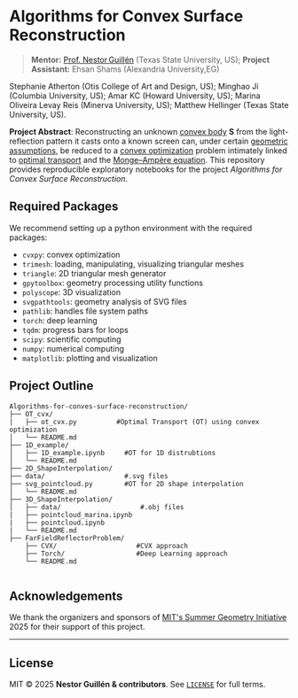 # Algorithms for Convex Surface Reconstruction

> **Mentor:** [Prof. Nestor Guillén](https://www.ndguillen.com/) (Texas State University, US);
> **Project  Assistant:** Ehsan Shams (Alexandria University,EG)

Stephanie Atherton (Otis College of Art and Design, US); Minghao Ji (Columbia University, US); Amar KC (Howard University, US); Marina Oliveira Levay Reis (Minerva University, US);  Matthew Hellinger (Texas State University, US).     

**Project Abstract**: Reconstructing an unknown [convex body](https://en.wikipedia.org/wiki/Convex_body) **S** from the light-reflection pattern it casts onto a known screen can, under certain [geometric assumptions](https://github.com/Ehsan494/Algorithms-for-convex-surface-reconstruction/blob/main/Selected%20Papers/2019_PrimerOnGJE.pdf), be reduced to a [convex optimization](https://en.wikipedia.org/wiki/Convex_optimization)  problem intimately linked to [optimal transport](https://github.com/Ehsan494/Algorithms-for-convex-surface-reconstruction/blob/main/Selected%20Papers/Solomon_OT_DiscreteDomains.pdf) and the [Monge–Ampère equation](https://en.wikipedia.org/wiki/Monge%E2%80%93Amp%C3%A8re_equation).
This repository provides reproducible exploratory notebooks for the project *Algorithms for Convex Surface Reconstruction*.

## Required Packages
We recommend setting up a python environment with the required packages:
- `cvxpy`: convex optimization 
- `trimesh`: loading, manipulating, visualizing triangular meshes
- `triangle`: 2D triangular mesh generator 
- `gpytoolbox`: geometry processing utility functions
- `polyscope`: 3D visualization
- `svgpathtools`: geometry analysis of SVG files
- `pathlib`: handles file system paths 
- `torch`: deep learning
- `tqdm`: progress bars for loops
- `scipy`: scientific computing 
- `numpy`: numerical computing
- `matplotlib`: plotting and visualization
  
## Project Outline 

```
Algorithms-for-conves-surface-reconstruction/
├── OT_cvx/          
|   ├── ot_cvx.py          #Optimal Transport (OT) using convex optimization             
│   └── README.md                  
├── 1D_example/
│   ├── 1D_example.ipynb     #OT for 1D distrubtions                 
│   └── README.md
├── 2D_ShapeInterpolation/
├── data/                    #.svg files
├── svg_pointcloud.py        #OT for 2D shape interpolation             
│   └── README.md     
├── 3D_ShapeInterpolation/
│   ├── data/                    #.obj files             
|   ├── pointcloud_marina.ipynb
|   ├── pointcloud.ipynb
|   └── README.md
├── FarFieldReflectorProblem/
    ├── CVX/                    #CVX approach 
    ├── Torch/                  #Deep Learning approach 
    └── README.md
 
```
## Acknowledgements

We thank the organizers and sponsors of [MIT's Summer Geometry Initiative](https://sgi.mit.edu/) 2025 for their support of this project.   

---


## License <a id="license"></a>

MIT © 2025 **Nestor Guillén & contributors**.
See [`LICENSE`](LICENSE) for full terms.
